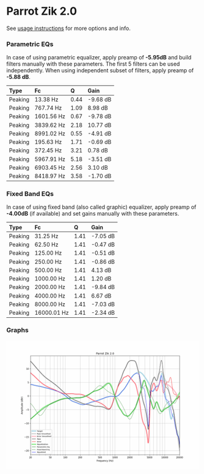 # Parrot Zik 2.0
See [usage instructions](https://github.com/jaakkopasanen/AutoEq#usage) for more options and info.

### Parametric EQs
In case of using parametric equalizer, apply preamp of **-5.95dB** and build filters manually
with these parameters. The first 5 filters can be used independently.
When using independent subset of filters, apply preamp of **-5.88 dB**.

| Type    | Fc         |    Q | Gain     |
|:--------|:-----------|:-----|:---------|
| Peaking | 13.38 Hz   | 0.44 | -9.68 dB |
| Peaking | 767.74 Hz  | 1.09 | 8.98 dB  |
| Peaking | 1601.56 Hz | 0.67 | -9.78 dB |
| Peaking | 3839.62 Hz | 2.18 | 10.77 dB |
| Peaking | 8991.02 Hz | 0.55 | -4.91 dB |
| Peaking | 195.63 Hz  | 1.71 | -0.69 dB |
| Peaking | 372.45 Hz  | 3.21 | 0.78 dB  |
| Peaking | 5967.91 Hz | 5.18 | -3.51 dB |
| Peaking | 6903.45 Hz | 2.56 | 3.10 dB  |
| Peaking | 8418.97 Hz | 3.58 | -1.70 dB |

### Fixed Band EQs
In case of using fixed band (also called graphic) equalizer, apply preamp of **-4.00dB**
(if available) and set gains manually with these parameters.

| Type    | Fc          |    Q | Gain     |
|:--------|:------------|:-----|:---------|
| Peaking | 31.25 Hz    | 1.41 | -7.05 dB |
| Peaking | 62.50 Hz    | 1.41 | -0.47 dB |
| Peaking | 125.00 Hz   | 1.41 | -0.51 dB |
| Peaking | 250.00 Hz   | 1.41 | -0.86 dB |
| Peaking | 500.00 Hz   | 1.41 | 4.13 dB  |
| Peaking | 1000.00 Hz  | 1.41 | 1.20 dB  |
| Peaking | 2000.00 Hz  | 1.41 | -9.84 dB |
| Peaking | 4000.00 Hz  | 1.41 | 6.67 dB  |
| Peaking | 8000.00 Hz  | 1.41 | -7.03 dB |
| Peaking | 16000.01 Hz | 1.41 | -2.34 dB |

### Graphs
![](./Parrot%20Zik%202.0.png)